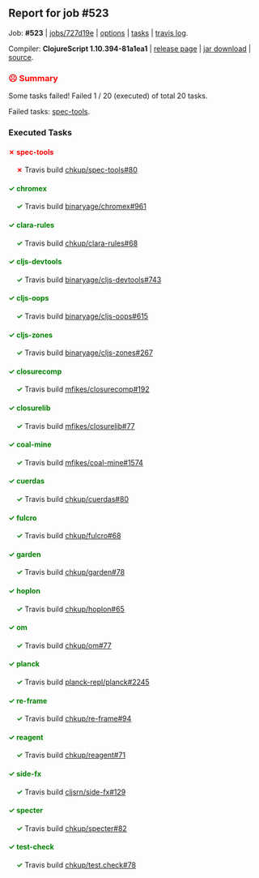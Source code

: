 ## Report for job #523

Job: **#523** | [jobs/727d19e](https://github.com/cljs-oss/canary/commit/727d19ee248b6f715bcd338c2273d29aef300cde) | [options](options.edn) | [tasks](tasks.edn) | [travis log](https://travis-ci.org/cljs-oss/canary/builds/417121771).

Compiler: **ClojureScript 1.10.394-81a1ea1** | [release page](https://github.com/cljs-oss/canary/releases/tag/r1.10.394-81a1ea1) | [jar download](https://github.com/cljs-oss/canary/releases/download/r1.10.394-81a1ea1/clojurescript-1.10.394-81a1ea1.jar) | [source](https://github.com/clojure/clojurescript/commit/81a1ea127974d43a6166fbdae33bcaa296fe9156).

### <b style='color:red'>☹ Summary</b>

Some tasks failed! Failed 1 / 20 (executed) of total 20 tasks.

Failed tasks: [spec-tools](#-spec-tools).

### Executed Tasks

#### <b style='color:red'>&#x2717; spec-tools</b>
&nbsp;&nbsp;&nbsp;&nbsp;<b style='color:red'>&#x2717;</b> Travis build [chkup/spec-tools#80](https://travis-ci.org/chkup/spec-tools/builds/417122879)<br>

#### <b style='color:green'>&#x2713; chromex</b>
&nbsp;&nbsp;&nbsp;&nbsp;<b style='color:green'>&#x2713;</b> Travis build [binaryage/chromex#961](https://travis-ci.org/binaryage/chromex/builds/417122778)<br>

#### <b style='color:green'>&#x2713; clara-rules</b>
&nbsp;&nbsp;&nbsp;&nbsp;<b style='color:green'>&#x2713;</b> Travis build [chkup/clara-rules#68](https://travis-ci.org/chkup/clara-rules/builds/417122780)<br>

#### <b style='color:green'>&#x2713; cljs-devtools</b>
&nbsp;&nbsp;&nbsp;&nbsp;<b style='color:green'>&#x2713;</b> Travis build [binaryage/cljs-devtools#743](https://travis-ci.org/binaryage/cljs-devtools/builds/417122782)<br>

#### <b style='color:green'>&#x2713; cljs-oops</b>
&nbsp;&nbsp;&nbsp;&nbsp;<b style='color:green'>&#x2713;</b> Travis build [binaryage/cljs-oops#615](https://travis-ci.org/binaryage/cljs-oops/builds/417122787)<br>

#### <b style='color:green'>&#x2713; cljs-zones</b>
&nbsp;&nbsp;&nbsp;&nbsp;<b style='color:green'>&#x2713;</b> Travis build [binaryage/cljs-zones#267](https://travis-ci.org/binaryage/cljs-zones/builds/417122791)<br>

#### <b style='color:green'>&#x2713; closurecomp</b>
&nbsp;&nbsp;&nbsp;&nbsp;<b style='color:green'>&#x2713;</b> Travis build [mfikes/closurecomp#192](https://travis-ci.org/mfikes/closurecomp/builds/417122796)<br>

#### <b style='color:green'>&#x2713; closurelib</b>
&nbsp;&nbsp;&nbsp;&nbsp;<b style='color:green'>&#x2713;</b> Travis build [mfikes/closurelib#77](https://travis-ci.org/mfikes/closurelib/builds/417122811)<br>

#### <b style='color:green'>&#x2713; coal-mine</b>
&nbsp;&nbsp;&nbsp;&nbsp;<b style='color:green'>&#x2713;</b> Travis build [mfikes/coal-mine#1574](https://travis-ci.org/mfikes/coal-mine/builds/417122803)<br>

#### <b style='color:green'>&#x2713; cuerdas</b>
&nbsp;&nbsp;&nbsp;&nbsp;<b style='color:green'>&#x2713;</b> Travis build [chkup/cuerdas#80](https://travis-ci.org/chkup/cuerdas/builds/417122813)<br>

#### <b style='color:green'>&#x2713; fulcro</b>
&nbsp;&nbsp;&nbsp;&nbsp;<b style='color:green'>&#x2713;</b> Travis build [chkup/fulcro#68](https://travis-ci.org/chkup/fulcro/builds/417122815)<br>

#### <b style='color:green'>&#x2713; garden</b>
&nbsp;&nbsp;&nbsp;&nbsp;<b style='color:green'>&#x2713;</b> Travis build [chkup/garden#78](https://travis-ci.org/chkup/garden/builds/417122817)<br>

#### <b style='color:green'>&#x2713; hoplon</b>
&nbsp;&nbsp;&nbsp;&nbsp;<b style='color:green'>&#x2713;</b> Travis build [chkup/hoplon#65](https://travis-ci.org/chkup/hoplon/builds/417122819)<br>

#### <b style='color:green'>&#x2713; om</b>
&nbsp;&nbsp;&nbsp;&nbsp;<b style='color:green'>&#x2713;</b> Travis build [chkup/om#77](https://travis-ci.org/chkup/om/builds/417122825)<br>

#### <b style='color:green'>&#x2713; planck</b>
&nbsp;&nbsp;&nbsp;&nbsp;<b style='color:green'>&#x2713;</b> Travis build [planck-repl/planck#2245](https://travis-ci.org/planck-repl/planck/builds/417122886)<br>

#### <b style='color:green'>&#x2713; re-frame</b>
&nbsp;&nbsp;&nbsp;&nbsp;<b style='color:green'>&#x2713;</b> Travis build [chkup/re-frame#94](https://travis-ci.org/chkup/re-frame/builds/417122833)<br>

#### <b style='color:green'>&#x2713; reagent</b>
&nbsp;&nbsp;&nbsp;&nbsp;<b style='color:green'>&#x2713;</b> Travis build [chkup/reagent#71](https://travis-ci.org/chkup/reagent/builds/417122862)<br>

#### <b style='color:green'>&#x2713; side-fx</b>
&nbsp;&nbsp;&nbsp;&nbsp;<b style='color:green'>&#x2713;</b> Travis build [cljsrn/side-fx#129](https://travis-ci.org/cljsrn/side-fx/builds/417122866)<br>

#### <b style='color:green'>&#x2713; specter</b>
&nbsp;&nbsp;&nbsp;&nbsp;<b style='color:green'>&#x2713;</b> Travis build [chkup/specter#82](https://travis-ci.org/chkup/specter/builds/417122855)<br>

#### <b style='color:green'>&#x2713; test-check</b>
&nbsp;&nbsp;&nbsp;&nbsp;<b style='color:green'>&#x2713;</b> Travis build [chkup/test.check#78](https://travis-ci.org/chkup/test.check/builds/417122893)<br>